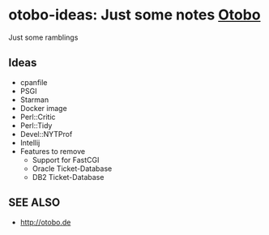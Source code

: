 # otobo-ideas: Just some notes [Otobo](http://otobo.de)

Just some ramblings

## Ideas

* cpanfile
* PSGI
* Starman
* Docker image
* Perl::Critic
* Perl::Tidy
* Devel::NYTProf
* Intellij
* Features to remove
  * Support for FastCGI
  * Oracle Ticket-Database
  * DB2 Ticket-Database
  
 ## SEE ALSO
 
 * http://otobo.de

